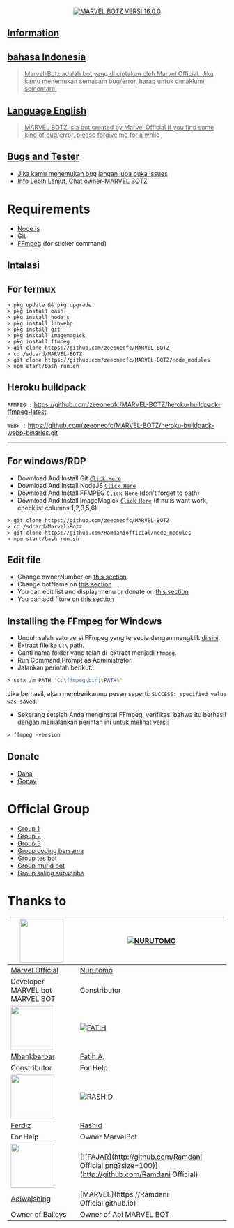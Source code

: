 <p align="center">
<img " width="35%" style="margin-left: auto;margin-right: auto;display: block;">
</p>

</p>
<p align="center">
<a href="#"><img title="MARVEL BOTZ VERSI 16.0.0" 


---

## Information
## bahasa Indonesia
> Marvel-Botz adalah bot yang di ciptakan oleh Marvel Official.
> Jika kamu menemukan semacam bug/error, harap untuk dimaklumi sementara.
## Language English
> MARVEL BOTZ is a bot created by Marvel Official
> If you find some kind of bug/error, please forgive me for a while

## Bugs and Tester
* Jika kamu menemukan bug jangan lupa buka Issues
* Info Lebih Lanjut, Chat [owner-MARVEL BOTZ](https://wa.me/6285892439939)

# Requirements
* [Node.js](https://nodejs.org/en/)
* [Git](https://git-scm.com/downloads)
* [FFmpeg](https://github.com/BtbN/FFmpeg-Builds/releases/download/autobuild-2020-12-08-13-03/ffmpeg-n4.3.1-26-gca55240b8c-win64-gpl-4.3.zip) (for sticker command)

## Intalasi
## For termux

```
> pkg update && pkg upgrade
> pkg install bash
> pkg install nodejs
> pkg install libwebp
> pkg install git
> pkg install imagemagick
> pkg install ffmpeg
> git clone https://github.com/zeeoneofc/MARVEL-BOTZ
> cd /sdcard/MARVEL-BOTZ
> git clone https://github.com/zeeoneofc/MARVEL-BOTZ/node_modules
> npm start/bash run.sh
```

## Heroku buildpack

```FFMPEG :```
https://github.com/zeeoneofc/MARVEL-BOTZ/heroku-buildpack-ffmpeg-latest

```WEBP :```
https://github.com/zeeoneofc/MARVEL-BOTZ/heroku-buildpack-webp-binaries.git

---------

## For windows/RDP

* Download And Install Git [`Click Here`](https://git-scm.com/downloads)
* Download And Install NodeJS [`Click Here`](https://nodejs.org/en/download)
* Download And Install FFMPEG [`Click Here`](https://ffmpeg.org/download.html) (don't forget to path)
* Download And Install ImageMagick [`Click Here`](https://imagemagick.org/script/download.php) (if nulis want work,  checklist columns 1,2,3,5,6)

```
> git clone https://github.com/zeeoneofc/MARVEL-BOTZ
> cd /sdcard/Marvel-Botz
> git clone https://github.com/Ramdaniofficial/node_modules
> npm start/bash run.sh
```


## Edit file
- Change ownerNumber on [this section](https://github.com/Ramdaniofficial/av16/blob/7a7ebe69cf44686d8a577f616b38b5d299ffefcc/config.json#L2)
- Change botName on [this section](https://github.com/zeeoneofc/MARVEL-BOTZ/blob/7a7ebe69cf44686d8a577f616b38b5d299ffefcc/config.json#L3)
- You can edit list and display menu or donate on [this section](https://github.com/zeeoneofc/MARVEL-BOTZ/blob/help/ind.js)
- You can add fiture on [this section](https://github.com/zeeoneofc/MARVEL-BOTZ/tree/help.js)


## Installing the FFmpeg for Windows
* Unduh salah satu versi FFmpeg yang tersedia dengan mengklik [di sini](https://www.gyan.dev/ffmpeg/builds/).
* Extract file ke `C:\` path.
* Ganti nama folder yang telah di-extract menjadi `ffmpeg`.
* Run Command Prompt as Administrator.
* Jalankan perintah berikut::
```cmd
> setx /m PATH "C:\ffmpeg\bin;%PATH%"
```
Jika berhasil, akan memberikanmu pesan seperti: `SUCCESS: specified value was saved`.
* Sekarang setelah Anda menginstal FFmpeg, verifikasi bahwa itu berhasil dengan menjalankan perintah ini untuk melihat versi:
```cmd
> ffmpeg -version
```

## Donate
- [Dana](088210930289)
- [Gopay](088210930289)

# Official Group
- [Group 1](https://chat.whatsapp.com/CRcwyGOuMjJ8saPZJgt2va)
- [Group 2](https://chat.whatsapp.com/CRcwyGOuMjJ8saPZJgt2va)
- [Group 3](https://chat.whatsapp.com/CRcwyGOuMjJ8saPZJgt2va)
- [Group coding bersama](https://chat.whatsapp.com/CRcwyGOuMjJ8saPZJgt2va)
- [Group tes bot](https://chat.whatsapp.com/CRcwyGOuMjJ8saPZJgt2va)
- [Group murid bot](https://chat.whatsapp.com/CRcwyGOuMjJ8saPZJgt2va)
- [Group saling subscribe](https://chat.whatsapp.com/CRcwyGOuMjJ8saPZJgt2va)


# Thanks to
<a href="https://github.com/zafif778/MARVEL-BOTZ"><img src="https://github.com/zafif778/MARVEL-BOTZ.png?size=100" width="100" height="100"></a> | [![NURUTOMO](https://github.com/Nurutomo.png?size=100)](https://github.com/Nurutomo) 
---|---
[Marvel Official](https://github.com/account) | [Nurutomo](https://github.com/Nurutomo)
Developer MARVEL bot MARVEL BOT | Constributor |
<a href="https://github.com/MhankBarBar"><img src="https://github.com/MhankBarBar.png?size=100" width="100" height="100"></a> | [![FATIH](https://github.com/fatiharridho.png?size=100)](https://github.com/fatiharridho) 
[Mhankbarbar](https://github.com/MhankBarBar)  | [Fatih A.](https://github.com/fatiharridho)
Constributor | For Help |
<a href="https://github.com/FERDIZ-afk"><img src="https://github.com/FERDIZ-afk.png?size=100" width="100" height="100"></a> | [![RASHID](http://github.com/rashidsiregar28.png?size=100)](http://github.com/rashidsiregar28) 
[Ferdiz](https://github.com/FERDIZ-afk)  | [Rashid](https://github.com/rashidsiregar28)
For Help | Owner MarvelBot |
<a href="https://github.com/adiwajshing"><img src="https://github.com/adiwajshing.png?size=100" width="100" height="100"></a> | [![FAJAR](http://github.com/Ramdani Official.png?size=100)](http://github.com/Ramdani Official) 
[Adiwajshing](https://github.com/adiwajshing) | [MARVEL](https://Ramdani Official.github.io)
Owner of Baileys | Owner of Api MARVEL BOT |


